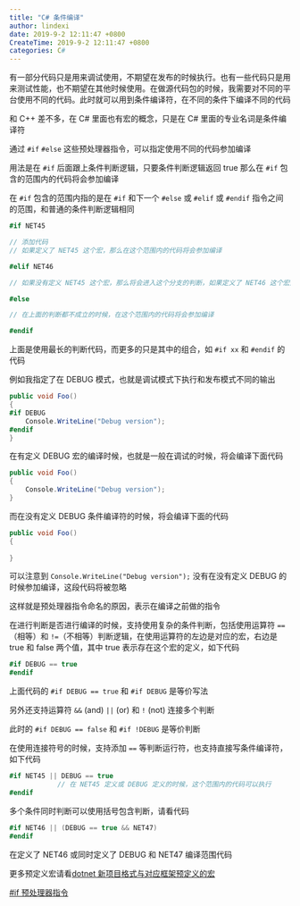 ```yaml
---
title: "C# 条件编译"
author: lindexi
date: 2019-9-2 12:11:47 +0800
CreateTime: 2019-9-2 12:11:47 +0800
categories: C#
---
```


有一部分代码只是用来调试使用，不期望在发布的时候执行。也有一些代码只是用来测试性能，也不期望在其他时候使用。在做源代码包的时候，我需要对不同的平台使用不同的代码。此时就可以用到条件编译符，在不同的条件下编译不同的代码

<!--more-->





和 C++ 差不多，在 C# 里面也有宏的概念，只是在 C# 里面的专业名词是条件编译符

通过 `#if` `#else` 这些预处理器指令，可以指定使用不同的代码参加编译

用法是在 `#if` 后面跟上条件判断逻辑，只要条件判断逻辑返回 true 那么在 `#if` 包含的范围内的代码将会参加编译

在 `#if` 包含的范围内指的是在 `#if` 和下一个 `#else` 或 `#elif` 或 `#endif` 指令之间的范围，和普通的条件判断逻辑相同

```csharp
#if NET45

// 添加代码
// 如果定义了 NET45 这个宏，那么在这个范围内的代码将会参加编译

#elif NET46

// 如果没有定义 NET45 这个宏，那么将会进入这个分支的判断，如果定义了 NET46 这个宏那么在这个范围内的代码将会参加编译

#else 

// 在上面的判断都不成立的时候，在这个范围内的代码将会参加编译

#endif
```

上面是使用最长的判断代码，而更多的只是其中的组合，如 `#if xx` 和 `#endif` 的代码

例如我指定了在 DEBUG 模式，也就是调试模式下执行和发布模式不同的输出

```csharp
public void Foo()
{
#if DEBUG
    Console.WriteLine("Debug version");
#endif
}
```

在有定义 DEBUG 宏的编译时候，也就是一般在调试的时候，将会编译下面代码

```csharp
public void Foo()
{
    Console.WriteLine("Debug version");
}
```

而在没有定义 DEBUG 条件编译符的时候，将会编译下面的代码

```csharp
public void Foo()
{
    
}
```

可以注意到 `Console.WriteLine("Debug version");` 没有在没有定义 DEBUG 的时候参加编译，这段代码将被忽略

这样就是预处理器指令命名的原因，表示在编译之前做的指令

在进行判断是否进行编译的时候，支持使用复杂的条件判断，包括使用运算符 `==`（相等）和 `!=`（不相等）判断逻辑，在使用运算符的左边是对应的宏，右边是 true 和 false 两个值，其中 true 表示存在这个宏的定义，如下代码

```csharp
#if DEBUG == true
#endif
```

上面代码的 `#if DEBUG == true` 和 `#if DEBUG` 是等价写法

另外还支持运算符 `&&` (and) `||` (or) 和 `!` (not) 连接多个判断

此时的 `#if DEBUG == false` 和 `#if !DEBUG` 是等价判断

在使用连接符号的时候，支持添加 `==` 等判断运行符，也支持直接写条件编译符，如下代码

```csharp
#if NET45 || DEBUG == true
            // 在 NET45 定义或 DEBUG 定义的时候，这个范围内的代码可以执行
#endif
```

多个条件同时判断可以使用括号包含判断，请看代码

```csharp
#if NET46 || (DEBUG == true && NET47)
#endif
```

在定义了 NET46 或同时定义了 DEBUG 和 NET47 编译范围代码

更多预定义宏请看[dotnet 新项目格式与对应框架预定义的宏](https://blog.lindexi.com/post/dotnet-%E6%96%B0%E9%A1%B9%E7%9B%AE%E6%A0%BC%E5%BC%8F%E4%B8%8E%E5%AF%B9%E5%BA%94%E6%A1%86%E6%9E%B6%E9%A2%84%E5%AE%9A%E4%B9%89%E7%9A%84%E5%AE%8F.html )

[#if 预处理器指令](https://docs.microsoft.com/zh-cn/dotnet/csharp/language-reference/preprocessor-directives/preprocessor-if )






